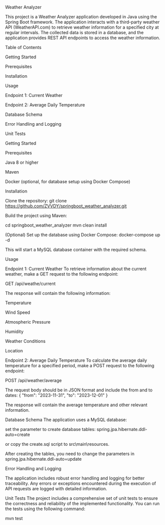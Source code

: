 Weather Analyzer

This project is a Weather Analyzer application developed in Java using the Spring Boot framework. 
The application interacts with a third-party weather API (WeatherAPI.com) to retrieve weather information for a specified city at regular intervals. 
The collected data is stored in a database, and the application provides REST API endpoints to access the weather information.


Table of Contents

Getting Started

Prerequisites

Installation

Usage

Endpoint 1: Current Weather

Endpoint 2: Average Daily Temperature

Database Schema

Error Handling and Logging

Unit Tests


Getting Started

Prerequisites

Java 8 or higher

Maven

Docker (optional, for database setup using Docker Compose)


Installation

Clone the repository: 
git clone https://github.com/ZVVDY/springboot_weather_analyzer.git


Build the project using Maven:

cd springboot_weather_analyzer
mvn clean install


(Optional) Set up the database using Docker Compose:
docker-compose up -d

This will start a MySQL database container with the required schema.


Usage

Endpoint 1: Current Weather
To retrieve information about the current weather, make a GET request to the following endpoint:

GET /api/weathe/current


The response will contain the following information:

Temperature

Wind Speed

Atmospheric Pressure

Humidity

Weather Conditions

Location


Endpoint 2: Average Daily Temperature
To calculate the average daily temperature for a specified period, make a POST request to the following endpoint:

POST /api/weather/average

The request body should be in JSON format and include the from and to dates:
{
    "from": "2023-11-31",
    "to": "2023-12-01"
}

The response will contain the average temperature and other relevant information.


Database Schema
The application uses a MySQL database:

set the parameter to create database tables:
spring.jpa.hibernate.ddl-auto=create

or copy the create.sql script to src\main\resources\. 

After creating the tables, you need to change the parameters in
spring.jpa.hibernate.ddl-auto=update


Error Handling and Logging

The application includes robust error handling and logging for better traceability. 
Any errors or exceptions encountered during the execution of API requests are logged with detailed information.


Unit Tests
The project includes a comprehensive set of unit tests to ensure the correctness and reliability of the 
implemented functionality. You can run the tests using the following command:

mvn test


